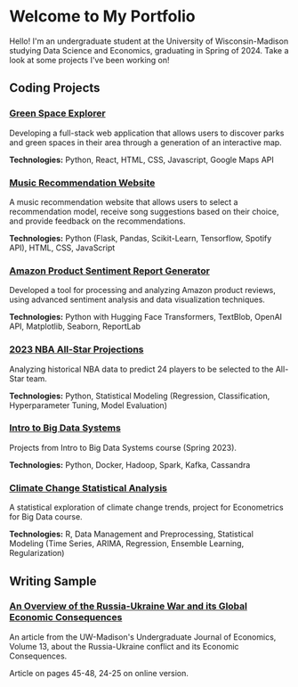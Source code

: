 

# Welcome to My Portfolio

Hello! I'm an undergraduate student at the University of Wisconsin-Madison studying Data Science and Economics, graduating in Spring of 2024. Take a look at some projects I've been working on!

## Coding Projects

<div class="project-card">
  <h3><a href="https://github.com/novoaj/GreenSpaceExplorer">Green Space Explorer</a></h3>
  <p>Developing a full-stack web application that allows users to discover parks and green spaces in their area through a generation of an interactive map.</p>
  <p><strong>Technologies:</strong> Python, React, HTML, CSS, Javascript, Google Maps API</p>
</div>

<div class="project-card">
  <h3><a href="https://github.com/bencoleman24/Music-Recommendation-Website/tree/main">Music Recommendation Website</a></h3>
  <p>A music recommendation website that allows users to select a recommendation model, receive song suggestions based on their choice, and provide feedback on the recommendations.</p>
  <p><strong>Technologies:</strong> Python (Flask, Pandas, Scikit-Learn, Tensorflow, Spotify API), HTML, CSS, JavaScript</p>
</div>

<div class="project-card">
  <h3><a href="https://github.com/bencoleman24/AmazonReviewInsights">Amazon Product Sentiment Report Generator</a></h3>
  <p>Developed a tool for processing and analyzing Amazon product reviews, using advanced sentiment analysis and data visualization techniques.</p>
  <p><strong>Technologies:</strong> Python with Hugging Face Transformers, TextBlob, OpenAI API, Matplotlib, Seaborn, ReportLab</p>
</div>

<div class="project-card">
  <h3><a href="https://nbviewer.org/github/bencoleman24/2023-NBA-All-Star-Projections/blob/main/NBA%20All-Star%20Projections.ipynb/">2023 NBA All-Star Projections</a></h3>
  <p>Analyzing historical NBA data to predict 24 players to be selected to the All-Star team.</p>
  <p><strong>Technologies:</strong> Python, Statistical Modeling (Regression, Classification, Hyperparameter Tuning, Model Evaluation)</p>
</div>

<div class="project-card">
  <h3><a href="https://github.com/bencoleman24/Intro-to-Big-Data-Systems">Intro to Big Data Systems</a></h3>
  <p>Projects from Intro to Big Data Systems course (Spring 2023).</p>
  <p><strong>Technologies:</strong> Python, Docker, Hadoop, Spark, Kafka, Cassandra</p>
</div>

<div class="project-card">
  <h3><a href="https://github.com/bencoleman24/Climate-Change-Statistical-Analysis">Climate Change Statistical Analysis</a></h3>
  <p>A statistical exploration of climate change trends, project for Econometrics for Big Data course.</p>
  <p><strong>Technologies:</strong> R, Data Management and Preprocessing, Statistical Modeling (Time Series, ARIMA, Regression, Ensemble Learning, Regularization)</p>
</div>

## Writing Sample

<div class="project-card">
  <h3><a href="https://issuu.com/uwequilibrium.com/docs/eq_volume_13_spread_">An Overview of the Russia-Ukraine War and its Global Economic Consequences</a></h3>
  <p>An article from the UW-Madison's Undergraduate Journal of Economics, Volume 13, about the Russia-Ukraine conflict and its Economic Consequences.</p>
  <p>Article on pages 45-48, 24-25 on online version.</p>
</div>

